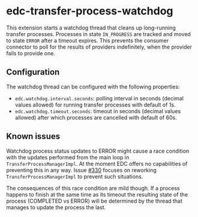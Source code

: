 # edc-transfer-process-watchdog

This extension starts a watchdog thread that cleans up long-running transfer processes. Processes in state `IN_PROGRESS` are tracked and moved to state `ERROR` after a timeout expires. This prevents the consumer connector to poll for the results of providers indefinitely, when the provider fails to provide one.

## Configuration

The watchdog thread can be configured with the following properties:

* `edc.watchdog.interval.seconds`: polling interval in seconds (decimal values allowed) for running transfer processes with default of 1s.
* `edc.watchdog.timeout.seconds`: timeout in seconds (decimal values allowed) after which processes are cancelled with default of 60s.

## Known issues

Watchdog process status updates to ERROR might cause a race condition with the updates performed from the main loop in `TransferProcessManagerImpl`. At the moment EDC offers no capabilities of preventing this in any way. Issue [#330](https://github.com/eclipse-dataspaceconnector/DataSpaceConnector/issues/330) focuses on reworking `TransferProcessManagerImpl` to prevent such situations.

The consequences of this race condition are mild though. If a process happens to finish at the same time as its timeout the resulting state of the process (COMPLETED vs ERROR) will be determined by the thread that manages to update the process the last.